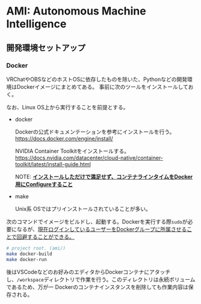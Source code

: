 # AMI: Autonomous Machine Intelligence

## 開発環境セットアップ

### Docker

VRChatやOBSなどのホストOSに依存したものを除いた、Pythonなどの開発環境はDockerイメージにまとめてある。
事前に次のツールをインストールしておく。

なお、Linux OS上から実行することを前提とする。

- docker

  Dockerの公式ドキュメンテーションを参考にインストールを行う。
  <https://docs.docker.com/engine/install/>

  NVIDIA Container Toolkitをインストールする。
  <https://docs.nvidia.com/datacenter/cloud-native/container-toolkit/latest/install-guide.html>

  NOTE: [**インストールしただけで満足せず、コンテナラインタイムをDocker用にConfigureすること**](https://docs.nvidia.com/datacenter/cloud-native/container-toolkit/latest/install-guide.html#configuring-docker)

- make

  Unix系 OSではプリインストールされていることが多い。

次のコマンドでイメージをビルドし、起動する。Dockerを実行する際`sudo`が必要になるが、[現在ログインしているユーザーをDockerグループに所属させることで回避することができる。](https://qiita.com/DQNEO/items/da5df074c48b012152ee)

```sh
# project root. (ami/)
make docker-build
make docker-run
```

後はVSCodeなどのお好みのエディタからDockerコンテナにアタッチし、`/workspace`ディレクトリで作業を行う。このディレクトリは永続ボリュームであるため、万が一 Dockerのコンテナインスタンスを削除しても作業内容は保存される。
